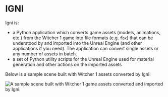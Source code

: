 # IGNI

Igni is:
* a Python application which converts game assets (models, animations, etc.) from the Witcher 1 game into file formats (e.g. `fbx`) that can be understood by and imported into the Unreal Engine (and other applications if you need). The application can convert single assets or any number of assets in batch. 
* a set of Python utility scripts for the Unreal Engine used for material generation and other actions on the imported assets

Below is a sample scene built with Witcher 1 assets converted by Igni:

![A sample scene built with Witcher 1 game assets converted and imported by Igni.](https://i.ibb.co/vkVsMSV/small-scene.png)


